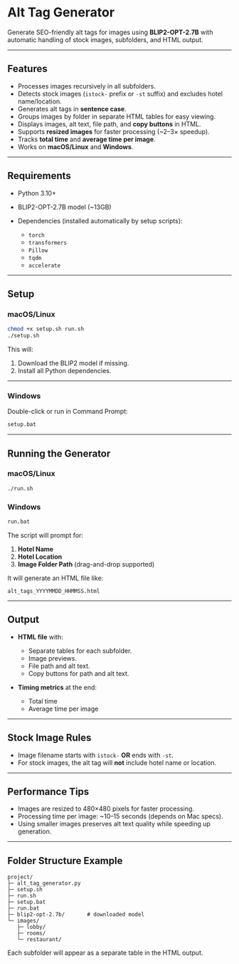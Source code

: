 # Alt Tag Generator

Generate SEO-friendly alt tags for images using **BLIP2-OPT-2.7B** with automatic handling of stock images, subfolders, and HTML output.

---

## **Features**

* Processes images recursively in all subfolders.
* Detects stock images (`istock-` prefix or `-st` suffix) and excludes hotel name/location.
* Generates alt tags in **sentence case**.
* Groups images by folder in separate HTML tables for easy viewing.
* Displays images, alt text, file path, and **copy buttons** in HTML.
* Supports **resized images** for faster processing (\~2–3× speedup).
* Tracks **total time** and **average time per image**.
* Works on **macOS/Linux** and **Windows**.

---

## **Requirements**

* Python 3.10+
* BLIP2-OPT-2.7B model (\~13GB)
* Dependencies (installed automatically by setup scripts):

  * `torch`
  * `transformers`
  * `Pillow`
  * `tqdm`
  * `accelerate`

---

## **Setup**

### macOS/Linux

```bash
chmod +x setup.sh run.sh
./setup.sh
```

This will:

1. Download the BLIP2 model if missing.
2. Install all Python dependencies.

---

### Windows

Double-click or run in Command Prompt:

```bat
setup.bat
```

---

## **Running the Generator**

### macOS/Linux

```bash
./run.sh
```

### Windows

```bat
run.bat
```

The script will prompt for:

1. **Hotel Name**
2. **Hotel Location**
3. **Image Folder Path** (drag-and-drop supported)

It will generate an HTML file like:

```
alt_tags_YYYYMMDD_HHMMSS.html
```

---

## **Output**

* **HTML file** with:

  * Separate tables for each subfolder.
  * Image previews.
  * File path and alt text.
  * Copy buttons for path and alt text.
* **Timing metrics** at the end:

  * Total time
  * Average time per image

---

## **Stock Image Rules**

* Image filename starts with `istock-` **OR** ends with `-st`.
* For stock images, the alt tag will **not** include hotel name or location.

---

## **Performance Tips**

* Images are resized to 480×480 pixels for faster processing.
* Processing time per image: \~10–15 seconds (depends on Mac specs).
* Using smaller images preserves alt text quality while speeding up generation.

---

## **Folder Structure Example**

```
project/
├─ alt_tag_generator.py
├─ setup.sh
├─ run.sh
├─ setup.bat
├─ run.bat
├─ blip2-opt-2.7b/       # downloaded model
└─ images/
   ├─ lobby/
   ├─ rooms/
   └─ restaurant/
```

Each subfolder will appear as a separate table in the HTML output.
